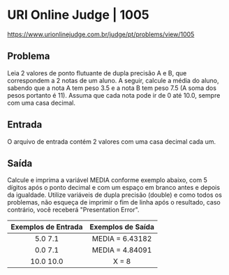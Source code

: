 # URI Online Judge | 1005

https://www.urionlinejudge.com.br/judge/pt/problems/view/1005

## Problema
Leia 2 valores de ponto flutuante de dupla precisão A e B, que correspondem a 2 notas de um aluno. A seguir, calcule a média do aluno, sabendo que a nota A tem peso 3.5 e a nota B tem peso 7.5 (A soma dos pesos portanto é 11). Assuma que cada nota pode ir de 0 até 10.0, sempre com uma casa decimal.

## Entrada
O arquivo de entrada contém 2 valores com uma casa decimal cada um.

## Saída
Calcule e imprima a variável MEDIA conforme exemplo abaixo, com 5 dígitos após o ponto decimal e com um espaço em branco antes e depois da igualdade. Utilize variáveis de dupla precisão (double) e como todos os problemas, não esqueça de imprimir o fim de linha após o resultado, caso contrário, você receberá "Presentation Error".


| Exemplos de Entrada 	| Exemplos de Saída     |
|:-------------------:	|:-----------------:    |
|       5.0 7.1       	|  MEDIA = 6.43182      |
|       0.0 7.1       	|  MEDIA = 4.84091      |
|      10.0 10.0      	|       X = 8           |